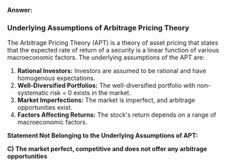 

**Answer:**

### Underlying Assumptions of Arbitrage Pricing Theory

The Arbitrage Pricing Theory (APT) is a theory of asset pricing that states that the expected rate of return of a security is a linear function of various macroeconomic factors. The underlying assumptions of the APT are:

1. **Rational Investors:** Investors are assumed to be rational and have homogenous expectations.
2. **Well-Diversified Portfolios:** The well-diversified portfolio with non-systematic risk = 0 exists in the market.
3. **Market Imperfections:** The market is imperfect, and arbitrage opportunities exist.
4. **Factors Affecting Returns:** The stock's return depends on a range of macroeconomic factors.

**Statement Not Belonging to the Underlying Assumptions of APT:**

**C) The market perfect, competitive and does not offer any arbitrage opportunities**
